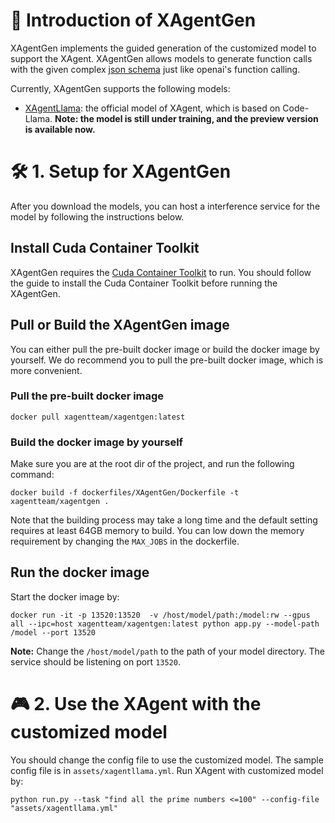 # 📖 Introduction of XAgentGen

XAgentGen implements the guided generation of the customized model to support the XAgent.
XAgentGen allows models to generate function calls with the given complex [json schema](https://json-schema.org/understanding-json-schema) just like openai's function calling.

Currently, XAgentGen supports the following models:
- [XAgentLlama](https://huggingface.co/collections/XAgentTeam/xagentllm-655ae4091c419bb072940e74): the official model of XAgent, which is based on Code-Llama. **Note: the model is still under training, and the preview version is available now.**


# 🛠️ 1. Setup for XAgentGen
After you download the models, you can host a interference service for the model by following the instructions below.
## Install Cuda Container Toolkit
XAgentGen requires the [Cuda Container Toolkit](https://docs.nvidia.com/datacenter/cloud-native/container-toolkit/install-guide.html#docker) to run.
You should follow the guide to install the Cuda Container Toolkit before running the XAgentGen.

## Pull or Build the XAgentGen image
You can either pull the pre-built docker image or build the docker image by yourself.
We do recommend you to pull the pre-built docker image, which is more convenient.

### Pull the pre-built docker image
```shell
docker pull xagentteam/xagentgen:latest
```

### Build the docker image by yourself
Make sure you are at the root dir of the project, and run the following command:
```shell
docker build -f dockerfiles/XAgentGen/Dockerfile -t xagentteam/xagentgen . 
```
Note that the building process may take a long time and the default setting requires at least 64GB memory to build.
You can low down the memory requirement by changing the `MAX_JOBS` in the dockerfile.


## Run the docker image
Start the docker image by:
```shell
docker run -it -p 13520:13520  -v /host/model/path:/model:rw --gpus all --ipc=host xagentteam/xagentgen:latest python app.py --model-path /model --port 13520
```
**Note:** Change the `/host/model/path` to the path of your model directory. The service should be listening on port `13520`.


# 🎮 2. Use the XAgent with the customized model

You should change the config file to use the customized model. The sample config file is in `assets/xagentllama.yml`.
Run XAgent with customized model by: 
```shell
python run.py --task "find all the prime numbers <=100" --config-file "assets/xagentllama.yml"
```



